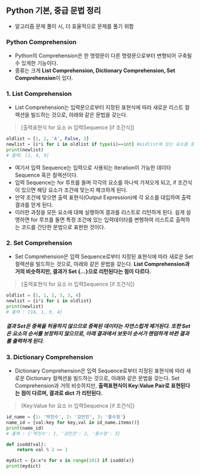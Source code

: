 ## Python 기본, 중급 문법 정리
- 알고리즘 문제 풀이 시, 더 효율적으로 문제를 풀기 위함

###  Python Comprehension
- Python의 Comprehension은 한 명령문이 다른 명령문으로부터 변형되어 구축될 수 있게한 기능이다. 
- 종류는 크게 **List Comprehension, Dictionary Comprehension, Set Comprehension**이 있다.

### 1. List Comprehension
- List Comprehension는 입력문으로부터 지정된 표현식에 따라 새로운 리스트 컬렉션을 빌드하는 것으로, 아래와 같은 문법을 갖는다.

> [출력표현식 for 요소 in 입력Sequence [if 조건식]]

```python
oldlist = [1, 2, 'A', False, 3]
newlist = [i*i for i in oldlist if type(i)==int] #oidlist에 있는 요소들 중, int 타입인 요소만 2의 제곱으로 출력
print(newlist)
# 출력: [1, 4, 9]
```

- 여기서 입력 Sequence는 입력으로 사용되는 Iteration이 가능한 데이타 Sequence 혹은 컬렉션이다. 
- 입력 Sequence는 for 루프를 돌며 각각의 요소를 하나씩 가져오게 되고, if 조건식이 있으면 해당 요소가 조건에 맞는지 체크하게 된다. 
- 만약 조건에 맞으면 출력 표현식(Output Expression)에 각 요소를 대입하여 출력 결과를 얻게 된다. 
- 이러한 과정을 모든 요소에 대해 실행하여 결과를 리스트로 리턴하게 된다. 쉽게 설명하면 for 루프를 돌면 특정 조건에 있는 입력데이타를 변형하여 리스트로 출력하는 코드를 간단한 문법으로 표현한 것이다.

### 2. Set Comprehension
- Set Comprehension은 입력 Sequence로부터 지정된 표현식에 따라 새로운 Set 컬렉션을 빌드하는 것으로, 아래와 같은 문법을 갖는다. **List Comprehension과 거의 비슷하지만, 결과가 Set {...}으로 리턴된다는 점이 다르다.**

> {출력표현식 for 요소 in 입력Sequence [if 조건식]}

```python
oldlist = [1, 1, 2, 3, 3, 4]
newlist = {i*i for i in oldlist}
print(newlist)
# 출력 : {16, 1, 9, 4}

```

##### 결과 Set은 중복을 허용하지 않으므로 중복된 데이타는 자연스럽게 제거된다. 또한 Set은 요소의 순서를 보장하지 않으므로, 아래 결과에서 보듯이 순서가 랜덤하게 바뀐 결과를 출력하게 된다.

### 3. Dictionary Comprehension
- Dictionary Comprehension은 입력 Sequence로부터 지정된 표현식에 따라 새로운 Dictionary 컬렉션을 빌드하는 것으로, 아래와 같은 문법을 갖는다. Set Comprehension과 거의 비슷하지만, **출력표현식이 Key:Value Pair로 표현된다는 점이 다르며, 결과로 dict 가 리턴된다.**

> {Key:Value for 요소 in 입력Sequence [if 조건식]}

```python
id_name = {1: '박진수', 2: '강만진', 3: '홍수정'}
name_id = {val:key for key,val in id_name.items()}
print(name_id)
# 출력 : {'박진수': 1, '강만진': 2, '홍수정': 3}
```

```python
def isodd(val):
    return val % 2 == 1

mydict = {x:x*x for x in range(101) if isodd(x)}
print(mydict)
```